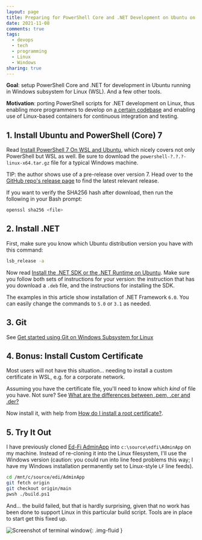 ```yaml
---
layout: page
title: Preparing for PowerShell Core and .NET Development on Ubuntu on Windows
date: 2021-11-08
comments: true
tags:
  - devops
  - tech
  - programming
  - Linux
  - Windows
sharing: true
---
```


**Goal**: setup PowerShell Core and .NET for development in Ubuntu running in
Windows subsystem for Linux (WSL). And a few other tools.

**Motivation**: porting PowerShell scripts for .NET development on Linux, thus
enabling more programmers to develop on [a certain
codebase](https://github.com/Ed-Fi-Alliance-OSS) and enabling use of Linux-based
containers for continuous integration and testing.

<!-- more -->

## 1. Install Ubuntu and PowerShell (Core) 7

Read [Install PowerShell 7 On WSL and
Ubuntu](https://www.saggiehaim.net/install-powershell-7-on-wsl-and-ubuntu/),
which nicely covers not only PowerShell but WSL as well. Be sure to download the
`powershell-?.?.?-linux-x64.tar.gz` file for a typical Windows machine.

TIP: the author shows use of a pre-release over version 7. Head over to the
[GitHub repo's release page](https://github.com/PowerShell/PowerShell/releases/)
to find the latest relevant release.

If you want to verify the SHA256 hash after download, then run the following in
your Bash prompt:

```bash
openssl sha256 <file>
```

## 2. Install .NET

First, make sure you know which Ubuntu distribution version you have with this
command:

```bash
lsb_release -a
```

Now read [Install the .NET SDK or the .NET Runtime on
Ubuntu](https://docs.microsoft.com/en-us/dotnet/core/install/linux-ubuntu). Make
sure you follow both sets of instructions for your version: the instruction that
has you download a `.deb` file, and the instructions for installing the SDK.

The examples in this article show installation of .NET Framework `6.0`. You  can
easily change the commands to `5.0` or `3.1` as needed.

## 3. Git

See [Get started using Git on Windows Subsystem for
Linux](https://docs.microsoft.com/en-us/windows/wsl/tutorials/wsl-git)

## 4. Bonus: Install Custom Certificate

Most users will not have this situation... needing to install a custom
certificate in WSL, e.g. for a corporate network.

Assuming you have the certificate file, you'll need to know which _kind_ of file
you have. Not sure? See [What are the differences between .pem, .cer and
.der?](https://stackoverflow.com/questions/22743415/what-are-the-differences-between-pem-cer-and-der/22743616)

Now install it, with help from [How do I install a root
certificate?](https://askubuntu.com/questions/73287/how-do-i-install-a-root-certificate).

## 5. Try It Out

I have previously cloned [Ed-Fi
AdminApp](https://www.github.com/Ed-Fi-Alliance-OSS/AdminApp) into
`c:\source\edfi\AdminApp` on my machine. Instead of re-cloning it into the Linux
filesystem, I'll use the Windows version (caution: you could run into line feed
problems this way; I have my Windows installation permanently set to Linux-style
`LF` line feeds).

```bash
cd /mnt/c/source/edi/AdminApp
git fetch origin
git checkout origin/main
pwsh ./build.ps1
```

And... the build failed, but that is hardly surprising, given that no work has
been done to support Linux in this particular build script. Tools are in place
to start get this fixed up.

![Screenshot of terminal window](https://blog.safnet.com/images/pshell-dotnet-wsl-adminapp.jpg){: .img-fluid }
